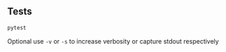 ## Tests

```bash
pytest
```

Optional use `-v` or `-s` to increase verbosity or capture stdout respectively
